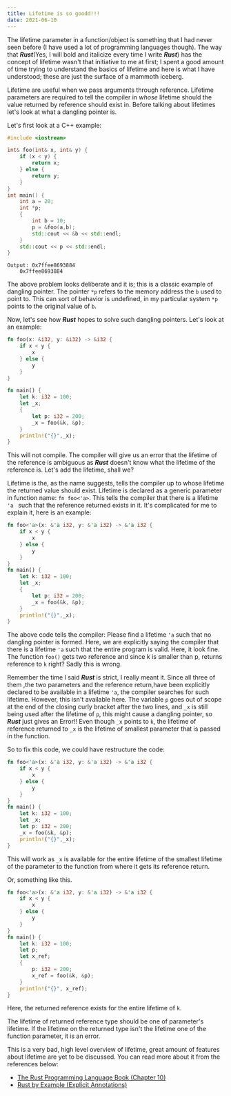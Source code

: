 ```yaml
---
title: Lifetime is so goodd!!!
date: 2021-06-10
---
```


The lifetime parameter in a function/object is something that I had never seen before (I have used a lot of programming languages though). The way that ***Rust***(Yes, I will bold and italicize every time I write ***Rust***) has the concept of lifetime wasn't that initiative to me at first; I spent a good amount of time trying to understand the basics of lifetime and here is what I have understood; these are just the surface of a mammoth iceberg. 

Lifetime are useful when we pass arguments through reference. Lifetime parameters are required to tell the compiler in *whose* lifetime should the value returned by reference should exist in. Before talking about  lifetimes let's look at what a dangling pointer is. 

Let's first look at a C++ example:
```cpp
#include <iostream>

int& foo(int& x, int& y) {
    if (x < y) {
        return x;
    } else {
        return y;
    }
}
int main() {
    int a = 20;
    int *p;
    {
        int b = 10;
        p = &foo(a,b);
        std::cout << &b << std::endl;
    }
    std::cout << p << std::endl;
}
```
```
Output: 0x7ffee8693884
	0x7ffee8693884
```  
 The above problem looks deliberate and it is; this is a classic example of dangling pointer. The pointer `*p` refers to the memory address the `b` used to point to. This can sort of behavior is undefined, in my particular system `*p` points to the original value of `b`. 

Now, let's see how   ***Rust*** hopes to solve such dangling pointers. Let's look at an example:

```rust
fn foo(x: &i32, y: &i32) -> &i32 {
    if x < y {
        x
    } else {
        y
    }
}

fn main() {
    let k: i32 = 100;
    let _x;
    {
        let p: i32 = 200;
        _x = foo(&k, &p);
    }
    println!("{}",_x);
}
```
This will not compile. The compiler will give us an error that  the lifetime of the reference is ambiguous as ***Rust*** doesn't know what the lifetime of the reference is. Let's add the lifetime, shall we?

Lifetime is the, as the name suggests, tells the compiler up to whose lifetime the returned value should exist. Lifetime is declared as a generic parameter in function name: `fn foo<'a>`. This tells the compiler that there is a lifetime `'a ` such that the reference returned exists in it. It's complicated for me to explain it, here is an example:

```rust
fn foo<'a>(x: &'a i32, y: &'a i32) -> &'a i32 {
    if x < y {
        x
    } else {
        y
    }
}
fn main() {
    let k: i32 = 100;
    let _x;
    {
        let p: i32 = 200;
        _x = foo(&k, &p);
    }
    println!("{}",_x);
}
```
The above code tells the compiler: Please find a lifetime `'a` such that no dangling pointer is formed. Here, we are explicitly saying the compiler that there is a lifetime `'a` such that the entire program is valid. Here, it look fine. The function `foo()` gets two reference and since k is smaller than p, returns reference to `k` right? Sadly this is wrong.

Remember the time I said ***Rust*** is strict, I really meant it. Since all three of them ,the two parameters and the reference return,have been explicitly declared to be available in a lifetime `'a`, the compiler searches for such lifetime. However, this isn't available here. The variable `p` goes out of scope at the end of the closing curly bracket after the two lines, and `_x` is still being used after the lifetime of `p`, this might cause a dangling pointer, so ***Rust*** just gives an Error!! Even though `_x` points to `k`, the lifetime of reference returned to `_x` is the lifetime of smallest parameter that is passed in the function.  

So to fix this code, we could have restructure the code:
```rust
fn foo<'a>(x: &'a i32, y: &'a i32) -> &'a i32 {
    if x < y {
        x
    } else {
        y
    }
}
fn main() {
    let k: i32 = 100;
    let _x;
    let p: i32 = 200;
    _x = foo(&k, &p);
    println!("{}",_x);
}
```
This will work as `_x` is available for the entire lifetime of the smallest lifetime of the parameter to the function from where it gets its reference return. 

Or, something like this.
```rust
fn foo<'a>(x: &'a i32, y: &'a i32) -> &'a i32 {
    if x < y {
        x
    } else {
        y
    }
}
fn main() {
    let k: i32 = 100;
    let p;
    let x_ref;
    {
        p: i32 = 200;
        x_ref = foo(&k, &p);
    }
    println!("{}", x_ref);
}
```
Here, the returned reference exists for the entire lifetime of `k`.

The lifetime of returned reference type should be one of parameter's lifetime. If the lifetime on the returned type isn't the lifetime one of the function parameter, it is an error.

This is a very bad, high level overview of lifetime, great amount of features about lifetime are yet to be discussed. You can read more about it from the references below:
 -  <a href="https://doc.rust-lang.org/book/ch10-03-lifetime-syntax.html" target='_blank'>The Rust Programming Language Book (Chapter 10)</a> 
 - <a href="https://doc.rust-lang.org/rust-by-example/scope/lifetime/explicit.html" target='_blank'>Rust by Example (Explicit Annotations)</a>  
